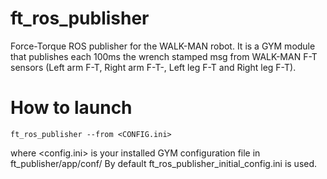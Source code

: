 ft_ros_publisher
===============

Force-Torque ROS publisher for the WALK-MAN robot.
It is a GYM module that publishes each 100ms the wrench stamped msg from WALK-MAN F-T sensors (Left arm F-T, Right arm F-T-, Left leg F-T and Right leg F-T).

How to launch
=============

```
ft_ros_publisher --from <CONFIG.ini>
```

where <config.ini> is your installed GYM configuration file in ft_publisher/app/conf/ 
By default ft_ros_publisher_initial_config.ini is used.
